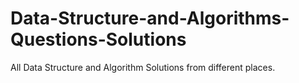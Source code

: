 # Data-Structure-and-Algorithms-Questions-Solutions
All Data Structure and Algorithm Solutions from different places. 

